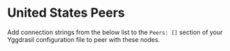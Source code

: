 # United States Peers

Add connection strings from the below list to the `Peers: []` section of your
Yggdrasil configuration file to peer with these nodes.

